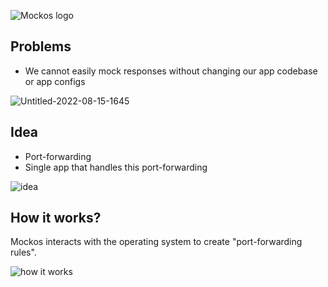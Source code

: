 ![Mockos logo](https://user-images.githubusercontent.com/70329467/184714485-ebb8e99f-5559-4590-9225-2507b4e6b04c.png)



## Problems
- We cannot easily mock responses without 
changing our app codebase or app configs


![Untitled-2022-08-15-1645](https://user-images.githubusercontent.com/70329467/184714884-cae8dbb0-8d5f-4f7b-a3fb-f04390e56f59.png)


## Idea
- Port-forwarding
- Single app that handles this port-forwarding

![idea](https://user-images.githubusercontent.com/70329467/184715292-0443c9b2-683d-41cf-a324-25feb7427d4d.png)


## How it works?
Mockos interacts with the operating system to create "port-forwarding rules".

![how it works](https://user-images.githubusercontent.com/70329467/184715396-2f5b5aa8-50fc-46e4-a688-c60714bfde42.png)
